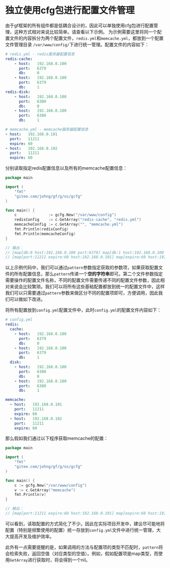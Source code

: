
# 独立使用cfg包进行配置文件管理

由于gf框架的所有组件都是低耦合设计的，因此可以单独使用cfg包进行配置管理，这种方式相对来说比较简单。请查看以下示例。
为示例需要这里将同一个配置文件的内容拆分为两个配置文件，```redis.yml```和```memcache.yml```，都放到一个配置文件管理目录 ```/var/www/config/```下进行统一管理。配置文件的内容如下：
```yml
# redis.yml - redis服务器配置信息
redis-cache:
    - host:   192.168.0.100
      port:   6379
      db:     0
    - host:   192.168.0.100
      port:   6379
      db:     1
redis-disk:
    - host:   192.168.0.100
      port:   6380
      db:     0
    - host:   192.168.0.100
      port:   6380
      db:     1
```
```yml
# memcache.yml - memcache服务器配置信息
- host:   192.168.0.101
  port:   11211
  expire: 60
- host:   192.168.0.102
  port:   11211
  expire: 60
```
分别读取指定redis配置信息以及所有的memcache配置信息：
```go
package main

import (
    "fmt"
    "gitee.com/johng/gf/g/os/gcfg"
)

func main() {
    c              := gcfg.New("/var/www/config")
    redisConfig    := c.GetArray("redis-cache", "redis.yml")
    memcacheConfig := c.GetArray("", "memcache.yml")
    fmt.Println(redisConfig)
    fmt.Println(memcacheConfig)
}

// 输出：
// [map[db:0 host:192.168.0.100 port:6379] map[db:1 host:192.168.0.100 port:6379]]
// [map[port:11211 expire:60 host:192.168.0.101] map[expire:60 host:192.168.0.102 port:11211]]
```
以上示例代码中，我们可以通过```pattern```参数指定获取的参数项，如果获取配置文件的所有配置信息，那么```pattern```传递一个**空的字符串**即可。第二个文件参数指定需要操作的配置文件名称，不同的配置文件需要传递不同的配置文件参数，因此相对来说会比较繁琐。我们可以将所有这些基础配置都放到统一的配置文件中，这样我们可以只需要通过```pattern```参数来做区分不同的配置项即可，方便调用，因此我们可以做如下改进。

将所有配置放到```config.yml```配置文件中，此时```config.yml```的配置文件内容如下：
```yml
# config.yml
redis:
  cache:
    - host:   192.168.0.100
      port:   6379
      db:     0
    - host:   192.168.0.100
      port:   6379
      db:     1
  disk:
    - host:   192.168.0.100
      port:   6380
      db:     0
    - host:   192.168.0.100
      port:   6380
      db:     1

memcache:
  - host:   192.168.0.101
    port:   11211
    expire: 60
  - host:   192.168.0.102
    port:   11211
    expire: 60
```
那么假如我们通过以下程序获取memcache的配置：
```go
package main

import (
    "fmt"
    "gitee.com/johng/gf/g/os/gcfg"
)

func main() {
    c := gcfg.New("/var/www/config")
    v := c.GetArray("memcache")
    fmt.Println(v)
}

// 输出：
// [map[port:11211 expire:60 host:192.168.0.101] map[expire:60 host:192.168.0.102 port:11211]]
```
可以看到，读取配置的方式简化了不少。因此在实际项目开发中，建议尽可能地将配置（特别是频繁使用的配置）统一存放到```config.yml```文件中进行统一管理，大大提高开发及维护效率。

此外有一点需要提醒的是，如果调用的方法与配置项的类型不匹配时，```pattern```将会检索失败，返回空值（对应类型的空值）。例如，假如配置项是map类型，而使用```GetArray```进行获取时，将会得到一个nil。
